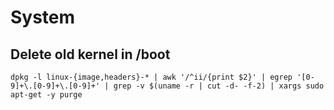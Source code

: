 # System

## Delete old kernel in /boot 

```
dpkg -l linux-{image,headers}-* | awk '/^ii/{print $2}' | egrep '[0-9]+\.[0-9]+\.[0-9]+' | grep -v $(uname -r | cut -d- -f-2) | xargs sudo apt-get -y purge
```

